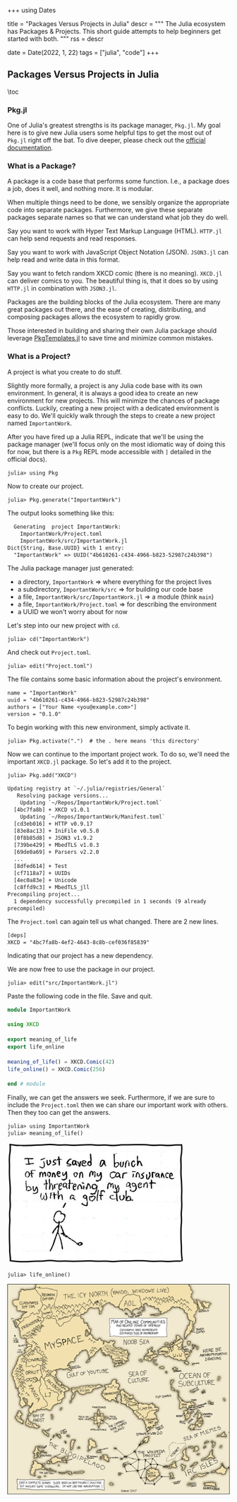 +++
using Dates

title = "Packages Versus Projects in Julia"
descr = """
  The Julia ecosystem has Packages & Projects.
  This short guide attempts to help beginners get started with both.
  """
rss   = descr

date = Date(2022, 1, 22)
tags = ["julia", "code"]
+++

<!-- {{ posttags }} -->

## Packages Versus Projects in Julia

\toc

### Pkg.jl

One of Julia's greatest strengths is its package manager, `Pkg.jl`. My goal
here is to give new Julia users some helpful tips to get the most out of
`Pkg.jl` right off the bat. To dive deeper, please check out the [official
documentation](https://pkgdocs.julialang.org/v1/).

### What is a Package?

A package is a code base that performs some function. I.e., a package does a
job, does it well, and nothing more. It is modular.

When multiple things need to be done, we sensibly organize the appropriate code
into separate packages. Furthermore, we give these separate packages separate
names so that we can understand what job they do well.

Say you want to work with Hyper Text Markup Language (HTML). `HTTP.jl` can help
send requests and read responses.

Say you want to work with JavaScript Object Notation (JSON). `JSON3.jl` can
help read and write data in this format.

Say you want to fetch random XKCD comic (there is no meaning). `XKCD.jl` can
deliver comics to you. The beautiful thing is, that it does so by using
`HTTP.jl` in combination with `JSON3.jl`.

Packages are the building blocks of the Julia ecosystem. There are many great
packages out there, and the ease of creating, distributing, and composing
packages allows the ecosystem to rapidly grow.

Those interested in building and sharing their own Julia package should
leverage [PkgTemplates.jl](https://invenia.github.io/PkgTemplates.jl/stable/)
to save time and minimize common mistakes.

### What is a Project?

A project is what you create to do stuff.

Slightly more formally, a project is any Julia code base with its own
environment. In general, it is always a good idea to create an new environment
for new projects. This will minimize the chances of package conflicts. Luckily,
creating a new project with a dedicated environment is easy to do. We'll
quickly walk through the steps to create a new project named `ImportantWork`.

After you have fired up a Julia REPL, indicate that we'll be using the package
manager (we'll focus only on the most idiomatic way of doing this for now, but
there is a `Pkg` REPL mode accessible with `]` detailed in the official docs).

```julia-repl
julia> using Pkg
```

Now to create our project.

```julia-repl
julia> Pkg.generate("ImportantWork")
```

The output looks something like this:

```text
  Generating  project ImportantWork:
    ImportantWork/Project.toml
    ImportantWork/src/ImportantWork.jl
Dict{String, Base.UUID} with 1 entry:
  "ImportantWork" => UUID("4b610261-c434-4966-b823-52987c24b398")
```

The Julia package manager just generated:

- a directory, `ImportantWork` ⇒ where everything for the project lives
- a subdirectory, `ImportantWork/src` ⇒ for building our code base
- a file, `ImportantWork/src/ImportantWork.jl` ⇒ a module (think `main`)
- a file, `ImportantWork/Project.toml` ⇒ for describing the environment
- a UUID we won't worry about for now

Let's step into our new project with `cd`.

```julia-repl
julia> cd("ImportantWork")
```

And check out `Project.toml`.

```julia-repl
julia> edit("Project.toml")
```

The file contains some basic information about the project's environment.

```text
name = "ImportantWork"
uuid = "4b610261-c434-4966-b823-52987c24b398"
authors = ["Your Name <you@example.com>"]
version = "0.1.0"
```

To begin working with this new environment, simply activate it.

```julia-repl
julia> Pkg.activate(".")  # the . here means 'this directory'
```

Now we can continue to the important project work. To do so, we'll need the
important `XKCD.jl` package. So let's add it to the project.

```julia-repl
julia> Pkg.add("XKCD")
```

```text
Updating registry at `~/.julia/registries/General`
   Resolving package versions...
    Updating `~/Repos/ImportantWork/Project.toml`
  [4bc7fa8b] + XKCD v1.0.1
    Updating `~/Repos/ImportantWork/Manifest.toml`
  [cd3eb016] + HTTP v0.9.17
  [83e8ac13] + IniFile v0.5.0
  [0f8b85d8] + JSON3 v1.9.2
  [739be429] + MbedTLS v1.0.3
  [69de0a69] + Parsers v2.2.0
  ...
  [8dfed614] + Test
  [cf7118a7] + UUIDs
  [4ec0a83e] + Unicode
  [c8ffd9c3] + MbedTLS_jll
Precompiling project...
  1 dependency successfully precompiled in 1 seconds (9 already precompiled)
```

The `Project.toml` can again tell us what changed. There are 2 new lines.

```text
[deps]
XKCD = "4bc7fa8b-4ef2-4643-8c8b-cef036f85839"
```

Indicating that our project has a new dependency.

We are now free to use the package in our project.

```julia-repl
julia> edit("src/ImportantWork.jl")
```

Paste the following code in the file. Save and quit.

```julia
module ImportantWork

using XKCD

export meaning_of_life
export life_online

meaning_of_life() = XKCD.Comic(42)
life_online() = XKCD.Comic(256)

end # module
```

Finally, we can get the answers we seek. Furthermore, if we are sure to include
the `Project.toml` then we can share our important work with others. Then they
too can get the answers.

```julia-repl
julia> using ImportantWork
julia> meaning_of_life()
```

![geico](./geico.jpg)

```julia-repl
julia> life_online()
```

![online-communities](./online_communities.png)
